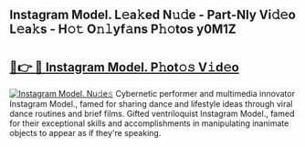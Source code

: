 ## Instagram Model. L𝚎a𝚔ed N𝚞𝚍e - Part-Nly Vi𝚍𝚎o L𝚎a𝚔s - H𝚘𝚝 O𝚗𝚕yf𝚊ns P𝚑𝚘tos y0M1Z

# <h2><a href="http://kfdsy6.oniu.top/?m=Instagram+Model.">🔗👉 🔴 Instagram Model. P𝚑ot𝚘𝚜 V𝚒d𝚎o</a></h2>

[![Instagram Model. Nu𝚍e𝚜](https://i.imgur.com/0qMVB7G.gif)](http://kfdsy6.oniu.top/?m=Instagram+Model.)
Cybernetic performer and multimedia innovator Instagram Model., famed for sharing dance and lifestyle ideas through viral dance routines and brief films. Gifted ventriloquist Instagram Model., famed for their exceptional skills and accomplishments in manipulating inanimate objects to appear as if they're speaking.  
